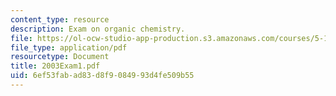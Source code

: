 ```yaml
---
content_type: resource
description: Exam on organic chemistry.
file: https://ol-ocw-studio-app-production.s3.amazonaws.com/courses/5-13-organic-chemistry-ii-fall-2003/6ef53fabad83d8f9084993d4fe509b55_2003Exam1.pdf
file_type: application/pdf
resourcetype: Document
title: 2003Exam1.pdf
uid: 6ef53fab-ad83-d8f9-0849-93d4fe509b55
---
```


